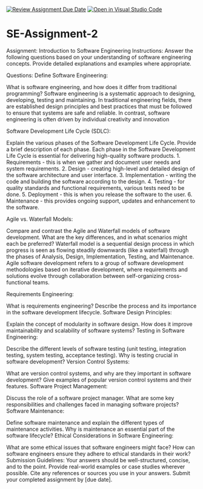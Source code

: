 [![Review Assignment Due Date](https://classroom.github.com/assets/deadline-readme-button-24ddc0f5d75046c5622901739e7c5dd533143b0c8e959d652212380cedb1ea36.svg)](https://classroom.github.com/a/-ucQIGTc)
[![Open in Visual Studio Code](https://classroom.github.com/assets/open-in-vscode-718a45dd9cf7e7f842a935f5ebbe5719a5e09af4491e668f4dbf3b35d5cca122.svg)](https://classroom.github.com/online_ide?assignment_repo_id=15205605&assignment_repo_type=AssignmentRepo)
# SE-Assignment-2
Assignment: Introduction to Software Engineering
Instructions:
Answer the following questions based on your understanding of software engineering concepts. Provide detailed explanations and examples where appropriate.

Questions:
Define Software Engineering:

What is software engineering, and how does it differ from traditional programming?
Software engineering is a systematic approach to designing, developing, testing and maintaining. In traditional engineering fields, there are established design principles and best practices that must be followed to ensure that systems are safe and reliable. In contrast, software engineering is often driven by individual creativity and innovation

Software Development Life Cycle (SDLC):

Explain the various phases of the Software Development Life Cycle. Provide a brief description of each phase.
Each phase in the Software Development Life Cycle is essential for delivering high-quality software products.                   1. Requirements - this is when we gather and document user needs and system requirements. 2. Design - creating high-level and detailed design of the software architecture and user interface. 3. Implementation - writing the code and building the software according to the design. 4. Testing - for quality standards and functional requirements, various tests need to be done. 5. Deployment - this is when you release the software to the user. 6. Maintenance - this provides ongoing support, updates and enhancement to the software.

Agile vs. Waterfall Models:

Compare and contrast the Agile and Waterfall models of software development. What are the key differences, and in what scenarios might each be preferred?
Waterfall model is a sequential design process in which progress is seen as flowing steadily downwards (like a waterfall) through the phases of Analysis, Design, Implementation, Testing, and Maintenance. Agile software development refers to a group of software development methodologies based on iterative development, where requirements and solutions evolve through collaboration between self-organizing cross-functional teams.

Requirements Engineering:

What is requirements engineering? Describe the process and its importance in the software development lifecycle.
Software Design Principles:

Explain the concept of modularity in software design. How does it improve maintainability and scalability of software systems?
Testing in Software Engineering:

Describe the different levels of software testing (unit testing, integration testing, system testing, acceptance testing). Why is testing crucial in software development?
Version Control Systems:

What are version control systems, and why are they important in software development? Give examples of popular version control systems and their features.
Software Project Management:

Discuss the role of a software project manager. What are some key responsibilities and challenges faced in managing software projects?
Software Maintenance:

Define software maintenance and explain the different types of maintenance activities. Why is maintenance an essential part of the software lifecycle?
Ethical Considerations in Software Engineering:

What are some ethical issues that software engineers might face? How can software engineers ensure they adhere to ethical standards in their work?
Submission Guidelines:
Your answers should be well-structured, concise, and to the point.
Provide real-world examples or case studies wherever possible.
Cite any references or sources you use in your answers.
Submit your completed assignment by [due date].
